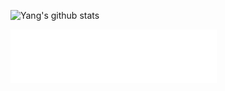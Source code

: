 ![Yang's github stats](https://github-readme-stats.vercel.app/api?username=yang1955316899&theme=cobalt)  
<iframe frameborder="no" border="0" marginwidth="0" marginheight="0" width="330" height="86" src="//music.163.com/outchain/player?type=2&id=1299550532&auto=1&height=66"></iframe>
